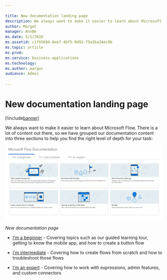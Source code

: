 ```yaml
---

title: New documentation landing page
description: We always want to make it easier to learn about Microsoft Flow.
author: MargoC
manager: AnnBe
ms.date: 5/1/2018
ms.assetid: c1fb5684-8ee7-4bf5-9d92-f5a2ba24ec9b
ms.topic: article
ms.prod: 
ms.service: business-applications
ms.technology: 
ms.author: margoc
audience: Admin

---
```

#  New documentation landing page




[!include[banner](../../../includes/banner.md)]

We always want to make it easier to learn about Microsoft Flow. There is a lot
of content out there, so we have grouped our documentation content into three
sections to help you find the right level of depth for your task:

![New documentation page](media/new-documentation-landing-page-1.png "New documentation page")
<!-- Picture 13 -->


*New documentation page*

-   [I'm a beginner](https://docs.microsoft.com/en-us/flow/#pivot=start) -
    Covering topics such as our guided learning tour, getting to know the mobile
    app, and how to create a button flow

-   [I'm
    intermediate](https://docs.microsoft.com/en-us/flow/#pivot=intermediate) -
    Covering how to create flows from scratch and how to troubleshoot those
    flows

-   [I'm an expert](https://docs.microsoft.com/en-us/flow/#pivot=expert) -
    Covering how to work with expressions, admin features, and custom connectors
